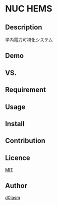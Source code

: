 NUC HEMS
====

## Description

学内電力可視化システム

## Demo

## VS.

## Requirement

## Usage

## Install

## Contribution

## Licence

[MIT](https://github.com/tcnksm/tool/blob/master/LICENCE)

## Author

[d0iasm](https://github.com/d0iasm)
